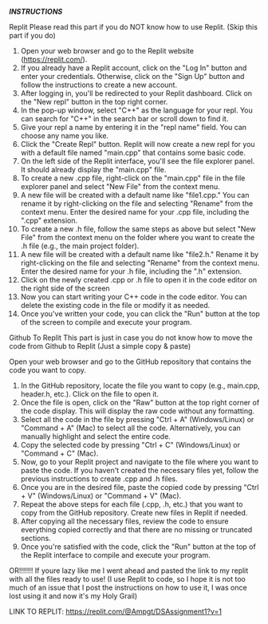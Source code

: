 *******INSTRUCTIONS*******

Replit
  Please read this part if you do NOT know how to use Replit. (Skip this part if you do)
  
  1. Open your web browser and go to the Replit website (https://replit.com/).
  2. If you already have a Replit account, click on the "Log In" button and enter your credentials. Otherwise, click on the "Sign Up" button and follow the instructions to create a new account.
  3. After logging in, you'll be redirected to your Replit dashboard. Click on the "New repl" button in the top right corner.
  4. In the pop-up window, select "C++" as the language for your repl. You can search for "C++" in the search bar or scroll down to find it.
  5. Give your repl a name by entering it in the "repl name" field. You can choose any name you like.
  6. Click the "Create Repl" button. Replit will now create a new repl for you with a default file named "main.cpp" that contains some basic code.
  7. On the left side of the Replit interface, you'll see the file explorer panel. It should already display the "main.cpp" file.
  8. To create a new .cpp file, right-click on the "main.cpp" file in the file explorer panel and select "New File" from the context menu.
  9. A new file will be created with a default name like "file1.cpp." You can rename it by right-clicking on the file and selecting "Rename" from the context menu. Enter the desired name for your .cpp file, including the   ".cpp" extension.
  10. To create a new .h file, follow the same steps as above but select "New File" from the context menu on the folder where you want to create the .h file (e.g., the main project folder).
  11. A new file will be created with a default name like "file2.h." Rename it by right-clicking on the file and selecting "Rename" from the context menu. Enter the desired name for your .h file, including the ".h" extension.
  12. Click on the newly created .cpp or .h file to open it in the code editor on the right side of the screen
  13. Now you can start writing your C++ code in the code editor. You can delete the existing code in the file or modify it as needed.
  14. Once you've written your code, you can click the "Run" button at the top of the screen to compile and execute your program.
 
Github To Replit 
  This part is just in case you do not know how to move the code from Github to Replit (Just a simple copy & paste)
  
  Open your web browser and go to the GitHub repository that contains the code you want to copy.
  
  1. In the GitHub repository, locate the file you want to copy (e.g., main.cpp, header.h, etc.). Click on the file to open it.
  2. Once the file is open, click on the "Raw" button at the top right corner of the code display. This will display the raw code without any formatting.
  3. Select all the code in the file by pressing "Ctrl + A" (Windows/Linux) or "Command + A" (Mac) to select all the code. Alternatively, you can manually highlight and select the entire code.
  4. Copy the selected code by pressing "Ctrl + C" (Windows/Linux) or "Command + C" (Mac).
  5. Now, go to your Replit project and navigate to the file where you want to paste the code. If you haven't created the necessary files yet, follow the previous instructions to create .cpp and .h files.
  6. Once you are in the desired file, paste the copied code by pressing "Ctrl + V" (Windows/Linux) or "Command + V" (Mac).
  7. Repeat the above steps for each file (.cpp, .h, etc.) that you want to copy from the GitHub repository. Create new files in Replit if needed.
  8. After copying all the necessary files, review the code to ensure everything copied correctly and that there are no missing or truncated sections.
  9. Once you're satisfied with the code, click the "Run" button at the top of the Replit interface to compile and execute your program.

OR!!!!!!!
  If youre lazy like me I went ahead and pasted the link to my replit with all the files ready to use!
  (I use Replit to code, so I hope it is not too much of an issue that I post the instructions on how to use it, I was once lost using it and now it's my Holy Grail)
  
LINK TO REPLIT: https://replit.com/@Ampgt/DSAssignment1?v=1
